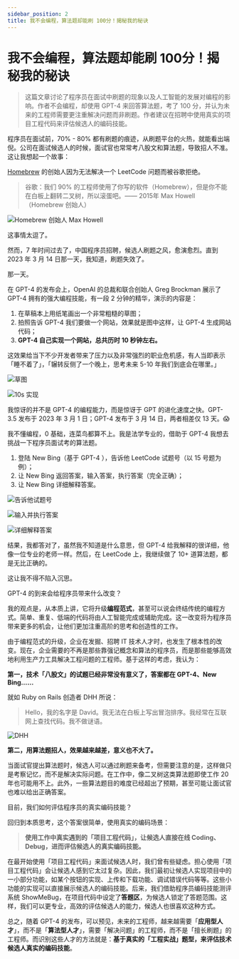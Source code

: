 ```yaml
---
sidebar_position: 2
title: 我不会编程，算法题却能刷 100分！揭秘我的秘诀
---
```




# 我不会编程，算法题却能刷 100分！揭秘我的秘诀

> 这篇文章讨论了程序员在面试中刷题的现象以及人工智能的发展对编程的影响。作者不会编程，却使用 GPT-4 来回答算法题，考了 100 分，并认为未来的工程师需要更注重解决问题而非刷题。作者建议在招聘中使用真实的项目工程代码来评估候选人的编码技能。
> 

程序员在面试前，70% - 80% 都有刷题的痕迹，从刷题平台的火热，就能看出端倪。公司在面试候选人的时候，面试官也常常考八股文和算法题，导致招人不准。这让我想起一个故事：

[Homebrew](https://en.wikipedia.org/wiki/Homebrew_%28package_manager%29) 的创始人因为无法解决一个 LeetCode 问题而被谷歌拒绝。

> 谷歌：我们 90% 的工程师使用了你写的软件（Homebrew），但是你不能在白板上翻转二叉树，所以滚蛋吧。—— 2015年 Max Howell（Homebrew 创始人）
> 

![Homebrew 创始人 Max Howell](https://ipic.qinglion.com/20230320173545)

这事情太逗了。

然而，7 年时间过去了，中国程序员招聘，候选人刷题之风，愈演愈烈。直到 2023 年 3 月 14 日那一天，我知道，刷题失效了。

那一天。

在 GPT-4 的发布会上，OpenAI 的总裁和联合创始人 Greg Brockman 展示了 GPT-4 拥有的强大编程技能，有一段 2 分钟的精华，演示的内容是：

1. 在草稿本上用纸笔画出一个非常粗糙的草图；
2. 拍照告诉 GPT-4 我们要做一个网站，效果就是图中这样，让 GPT-4 生成网站代码；
3. **GPT-4 自己实现一个网站，总共历时 10 秒钟左右。**

这效果给当下不少开发者带来了压力以及非常强烈的职业危机感，有人当即表示「睡不着了」，「辗转反侧了一个晚上，思考未来 5-10 年我们到底会在哪里。」

![草图](https://ipic.qinglion.com/20230320174703)

![10s 实现](https://ipic.qinglion.com/20230320174739)

我惊讶的并不是 GPT-4 的编程能力，而是惊讶于 GPT 的进化速度之快。GPT-3.5 发布于 2023 年 3 月 1 日；GPT-4 发布于 3 月 14 日，两者相差仅 13 天。😱

我不懂编程，0 基础，连菜鸟都算不上。我是法学专业的，借助于 GPT-4 我想去挑战一下程序员面试考的算法题。

1. 登陆 New Bing（基于 GPT-4 ），告诉他 LeetCode 试题号（以 15 号题为例）；
2. 让 New Bing 返回答案，输入答案，执行答案（完全正确）；
3. 让 New Bing 详细解释答案。

![告诉他试题号](https://ipic.qinglion.com/20230320164951)

![输入并执行答案](https://ipic.qinglion.com/20230320165602)

![详细解释答案](https://ipic.qinglion.com/20230320170019)


结果，我都答对了，虽然我不知道是什么意思，但 GPT-4 给我解释的很详细，他像一位专业的老师一样。然后，在 LeetCode 上，我继续做了 10+ 道算法题，都是无比正确的。

这让我不得不陷入沉思。

GPT-4 的到来会给程序员带来什么改变？

我的观点是，从本质上讲，它将升级**编程范式**，甚至可以说会终结传统的编程方式。简单、重复、低端的代码将由人工智能完成或辅助完成。这一改变将为程序员带来更多的机会，让他们更加注重高阶的思考和创造性的工作。

由于编程范式的升级，企业在发掘、招聘 IT 技术人才时，也发生了根本性的改变。现在，企业需要的不再是那些靠强记概念和算法的程序员，而是那些能够高效地利用生产力工具解决工程问题的工程师。基于这样的考虑，我认为：

**第一，技术「八股文」的试题已经非常没有意义了，答案都在 GPT-4、New Bing……**

就如 Ruby on Rails 创造者 DHH 所说：

> Hello，我的名字是 David。我无法在白板上写出冒泡排序。我经常在互联网上查找代码。我不做谜语。
> 

![DHH](https://ipic.qinglion.com/20230322122824)

**第二，用算法题招人，效果越来越差，意义也不大了。**

当面试官提出算法题时，候选人可以通过刷题来备考，但需要注意的是，这样做只是考察记忆，而不是解决实际问题。在工作中，像二叉树这类算法题即使工作 20 年也可能用不上。此外，一些算法题目的难度已经超出了预期，甚至可能让面试官也难以给出正确答案。

目前，我们如何评估程序员的真实编码技能？

回归到本质思考，这个答案很简单，使用真实的编码场景：

> **使用工作中真实遇到的「项目工程代码」，让候选人直接在线 Coding、Debug，进而评估候选人的真实编码技能。**
> 

在最开始使用「项目工程代码」来面试候选人时，我们曾有些疑虑。担心使用「项目工程代码」会让候选人感到它太过复杂。因此，我们最初让候选人实现项目中的一小部分功能，如某个按钮的实现、上传和下载功能、调试错误代码等等。这些小功能的实现可以直接展示候选人的编码技能。后来，我们借助程序员编码技能测评系统 ShowMeBug，在项目代码中设定了**答题区**，为候选人锁定了答题范围。这样，我们可以更专业，高效的评估候选人的能力，候选人也很喜欢这种方式。

总之，随着 GPT-4 的发布，可以预见，未来的工程师，越来越需要「**应用型人才**」，而不是「**算法型人才**」，需要「解决问题」的工程师，而不是「擅长刷题」的工程师。而识别这些人才的方法就是：**基于真实的「工程实战」题型，来评估技术候选人真实的编码技能**。